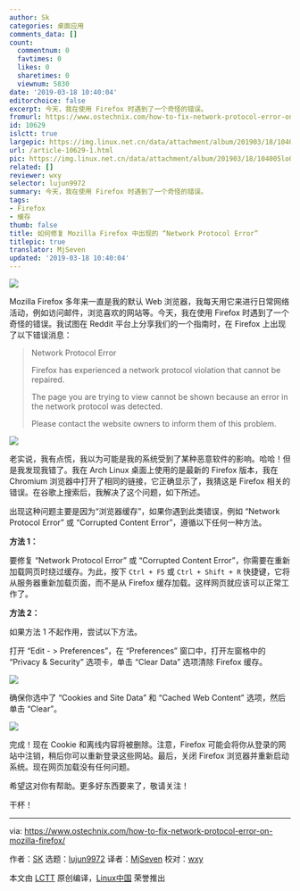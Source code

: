 ```yaml
---
author: Sk
categories: 桌面应用
comments_data: []
count:
  commentnum: 0
  favtimes: 0
  likes: 0
  sharetimes: 0
  viewnum: 5830
date: '2019-03-18 10:40:04'
editorchoice: false
excerpt: 今天，我在使用 Firefox 时遇到了一个奇怪的错误。
fromurl: https://www.ostechnix.com/how-to-fix-network-protocol-error-on-mozilla-firefox/
id: 10629
islctt: true
largepic: https://img.linux.net.cn/data/attachment/album/201903/18/104005lo0nz9ivy3w3fwov.png
url: /article-10629-1.html
pic: https://img.linux.net.cn/data/attachment/album/201903/18/104005lo0nz9ivy3w3fwov.png.thumb.jpg
related: []
reviewer: wxy
selector: lujun9972
summary: 今天，我在使用 Firefox 时遇到了一个奇怪的错误。
tags:
- Firefox
- 缓存
thumb: false
title: 如何修复 Mozilla Firefox 中出现的 “Network Protocol Error”
titlepic: true
translator: MjSeven
updated: '2019-03-18 10:40:04'
---
```


![](/data/attachment/album/201903/18/104005lo0nz9ivy3w3fwov.png)


Mozilla Firefox 多年来一直是我的默认 Web 浏览器，我每天用它来进行日常网络活动，例如访问邮件，浏览喜欢的网站等。今天，我在使用 Firefox 时遇到了一个奇怪的错误。我试图在 Reddit 平台上分享我们的一个指南时，在 Firefox 上出现了以下错误消息：



> 
> Network Protocol Error
> 
> 
> Firefox has experienced a network protocol violation that cannot be repaired.
> 
> 
> The page you are trying to view cannot be shown because an error in the network protocol was detected.
> 
> 
> Please contact the website owners to inform them of this problem.
> 
> 
> 


![](/data/attachment/album/201903/18/104006kn8v6q1q3qxkd86x.png)


老实说，我有点慌，我以为可能是我的系统受到了某种恶意软件的影响。哈哈！但是我发现我错了。我在 Arch Linux 桌面上使用的是最新的 Firefox 版本，我在 Chromium 浏览器中打开了相同的链接，它正确显示了，我猜这是 Firefox 相关的错误。在谷歌上搜索后，我解决了这个问题，如下所述。


出现这种问题主要是因为“浏览器缓存”，如果你遇到此类错误，例如 “Network Protocol Error” 或 “Corrupted Content Error”，遵循以下任何一种方法。


**方法 1：**


要修复 “Network Protocol Error” 或 “Corrupted Content Error”，你需要在重新加载网页时绕过缓存。为此，按下 `Ctrl + F5` 或 `Ctrl + Shift + R` 快捷键，它将从服务器重新加载页面，而不是从 Firefox 缓存加载。这样网页就应该可以正常工作了。


**方法 2：**


如果方法 1 不起作用，尝试以下方法。


打开 “Edit - > Preferences”，在 “Preferences” 窗口中，打开左窗格中的 “Privacy & Security” 选项卡，单击 “Clear Data” 选项清除 Firefox 缓存。


![](/data/attachment/album/201903/18/104007pr637rvplm3bpzv0.png)


确保你选中了 “Cookies and Site Data” 和 “Cached Web Content” 选项，然后单击 “Clear”。


![](/data/attachment/album/201903/18/104008sucjb04jwpwcj40o.png)


完成！现在 Cookie 和离线内容将被删除。注意，Firefox 可能会将你从登录的网站中注销，稍后你可以重新登录这些网站。最后，关闭 Firefox 浏览器并重新启动系统。现在网页加载没有任何问题。


希望这对你有帮助。更多好东西要来了，敬请关注！


干杯！




---


via: <https://www.ostechnix.com/how-to-fix-network-protocol-error-on-mozilla-firefox/>


作者：[SK](https://www.ostechnix.com/author/sk/) 选题：[lujun9972](https://github.com/lujun9972) 译者：[MjSeven](https://github.com/MjSeven) 校对：[wxy](https://github.com/wxy)


本文由 [LCTT](https://github.com/LCTT/TranslateProject) 原创编译，[Linux中国](https://linux.cn/) 荣誉推出